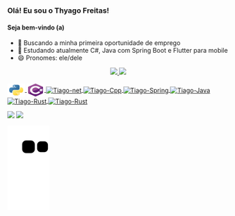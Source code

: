 ### Olá! Eu sou o Thyago Freitas!
#### Seja bem-vindo (a)

- 🔭 Buscando a minha primeira oportunidade de emprego
- 🌱 Estudando atualmente C#, Java com Spring Boot e Flutter para mobile
- 😄 Pronomes: ele/dele

<div align="center">
  <a href="https://github.com/tiagolivrera">
  <img height="180em" src="https://github-readme-stats.vercel.app/api?username=tiagolivrera&show_icons=true&theme=dracula&include_all_commits=true&count_private=true"/>
  <img height="180em" src="https://github-readme-stats.vercel.app/api/top-langs/?username=tiagolivrera&layout=compact&langs_count=7&theme=dracula"/>
</div>
  
<div style="display: inline_block"><br>
  <img align="center" alt="Tiago-Python" height="30" width="40" src="https://raw.githubusercontent.com/devicons/devicon/master/icons/python/python-original.svg">
  <img align="center" alt="Tiago-Csharp" height="30" width="40" src="https://raw.githubusercontent.com/devicons/devicon/master/icons/csharp/csharp-original.svg">
  <img align="center" alt="Tiago-net" height="30" width="40" src="https://cdn.jsdelivr.net/gh/devicons/devicon/icons/dotnetcore/dotnetcore-original.svg">
  <img align="center" alt="Tiago-Cpp" height="30" width="40" src="https://cdn.jsdelivr.net/gh/devicons/devicon/icons/cplusplus/cplusplus-original.svg">
  <img align="center" alt="Tiago-Spring" height="30" width="40" src="https://cdn.jsdelivr.net/gh/devicons/devicon/icons/spring/spring-original.svg">
  <img align="center" alt="Tiago-Java" height="30" width="40" src="https://cdn.jsdelivr.net/gh/devicons/devicon/icons/java/java-original.svg">
  <img align="center" alt="Tiago-Rust" height="30" width="40" src="https://cdn.jsdelivr.net/gh/devicons/devicon/icons/rust/rust-plain.svg"> 
  <img align="center" alt="Tiago-Rust" height="30" width="40" src="https://cdn.jsdelivr.net/gh/devicons/devicon/icons/flutter/flutter-original.svg">
</div>
  
  <div> 
    
  <a href = "mailto:tiago.olifreitas@gmail.com"><img src="https://img.shields.io/badge/-Gmail-%23333?style=for-the-badge&logo=gmail&logoColor=white" target="_blank"></a>
  <a href="https://www.linkedin.com/in/thyagofreitas" target="_blank"><img src="https://img.shields.io/badge/-LinkedIn-%230077B5?style=for-the-badge&logo=linkedin&logoColor=white" target="_blank"></a> 
 
  ![Snake animation](https://github.com/rafaballerini/rafaballerini/blob/output/github-contribution-grid-snake.svg)
 
</div>
